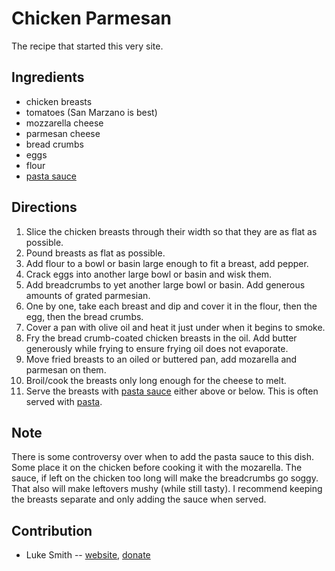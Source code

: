 # Chicken Parmesan

The recipe that started this very site.

## Ingredients

- chicken breasts
- tomatoes (San Marzano is best)
- mozzarella cheese
- parmesan cheese
- bread crumbs
- eggs
- flour
- [pasta sauce](pasta-sauce.html)

## Directions

1. Slice the chicken breasts through their width so that they are as flat as possible.
2. Pound breasts as flat as possible.
3. Add flour to a bowl or basin large enough to fit a breast, add pepper.
4. Crack eggs into another large bowl or basin and wisk them.
5. Add breadcrumbs to yet another large bowl or basin. Add generous amounts of grated parmesian.
6. One by one, take each breast and dip and cover it in the flour, then the egg, then the bread crumbs.
7. Cover a pan with olive oil and heat it just under when it begins to smoke.
8. Fry the bread crumb-coated chicken breasts in the oil. Add butter generously while frying to ensure frying oil does not evaporate.
9. Move fried breasts to an oiled or buttered pan, add mozarella and parmesan on them.
10. Broil/cook the breasts only long enough for the cheese to melt.
11. Serve the breasts with [pasta sauce](pasta-sauce.html) either above or below. This is often served with [pasta](pasta.md).

## Note

There is some controversy over when to add the pasta sauce to this dish.
Some place it on the chicken before cooking it with the mozarella.
The sauce, if left on the chicken too long will make the breadcrumbs go soggy.
That also will make leftovers mushy (while still tasty).
I recommend keeping the breasts separate and only adding the sauce when served.

## Contribution

- Luke Smith -- [website](https://lukesmith.xyz), [donate](https://lukesmith.xyz/donate)

